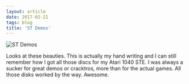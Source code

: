 ```yaml
---
layout: article
date: 2017-02-21
tags: blog
title: 'ST Demos'
---
```


![ST Demos](/assets/img/blog/stdemos.jpg)

Looks at these beauties. This is actually my hand writing and I can still remember how I got all those discs for my Atari 1040 STE. I was always a sucker for great demos or cracktros, more than for the actual games.
All those disks worked by the way. Awesome.

